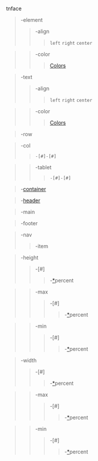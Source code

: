 tnface
> -element
>> -align
>>> `left`
>>> `right`
>>> `center`

>> -color
>>> [Colors](https://github.com/tumblenet/tumblenet-css/wiki/Colors)


> -text
>> -align
>>> `left`
>>> `right`
>>> `center`

>> -color
>>> [Colors](https://github.com/tumblenet/tumblenet-css/wiki/Colors)


> -row

> -col
>> `-[#]-[#]`


>> -tablet
>>> `-[#]-[#]`



> -[container](https://github.com/tumblenet/tumblenet-css/wiki/Container)



> -[header](https://github.com/tumblenet/tumblenet-css/wiki/Header)



> -main



> -footer



> -nav
>> -item



> -height
>> -[#]
>>>-[*]percent


>> -max
>>> -[#]
>>>> -[*]percent


>> -min
>>> -[#]
>>>> -[*]percent



> -width
>> -[#]
>>>-[*]percent


>> -max
>>> -[#]
>>>> -[*]percent


>> -min
>>> -[#]
>>>> -[*]percent




[*]: https://github.com/tumblenet/tumblenet-css/wiki/wiki-key#asterisk
